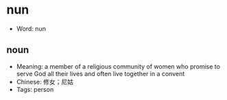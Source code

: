 # nun

- Word: nun

## noun

- Meaning: a member of a religious community of women who promise to serve God all their lives and often live together in a convent
- Chinese: 修女；尼姑
- Tags: person

